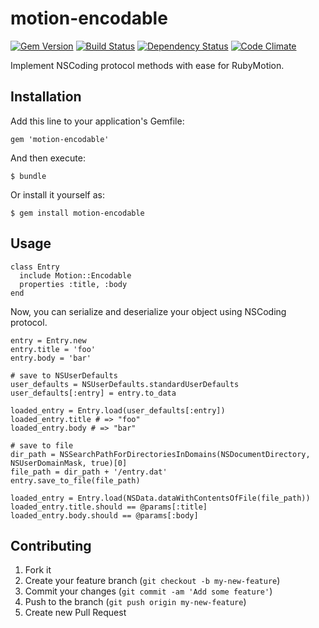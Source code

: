 # motion-encodable

[![Gem Version](https://badge.fury.io/rb/motion-encodable.png)](http://badge.fury.io/rb/motion-encodable)
[![Build Status](https://travis-ci.org/satococoa/motion-encodable.png?branch=master)](https://travis-ci.org/satococoa/motion-encodable)
[![Dependency Status](https://gemnasium.com/satococoa/motion-encodable.png)](https://gemnasium.com/satococoa/motion-encodable)
[![Code Climate](https://codeclimate.com/github/satococoa/motion-encodable.png)](https://codeclimate.com/github/satococoa/motion-encodable)

Implement NSCoding protocol methods with ease for RubyMotion.

## Installation

Add this line to your application's Gemfile:

    gem 'motion-encodable'

And then execute:

    $ bundle

Or install it yourself as:

    $ gem install motion-encodable

## Usage

```
class Entry
  include Motion::Encodable
  properties :title, :body
end
```

Now, you can serialize and deserialize your object using NSCoding protocol.

```
entry = Entry.new
entry.title = 'foo'
entry.body = 'bar'

# save to NSUserDefaults
user_defaults = NSUserDefaults.standardUserDefaults
user_defaults[:entry] = entry.to_data

loaded_entry = Entry.load(user_defaults[:entry])
loaded_entry.title # => "foo"
loaded_entry.body # => "bar"

# save to file
dir_path = NSSearchPathForDirectoriesInDomains(NSDocumentDirectory, NSUserDomainMask, true)[0]
file_path = dir_path + '/entry.dat'
entry.save_to_file(file_path)

loaded_entry = Entry.load(NSData.dataWithContentsOfFile(file_path))
loaded_entry.title.should == @params[:title]
loaded_entry.body.should == @params[:body]
```

## Contributing

1. Fork it
2. Create your feature branch (`git checkout -b my-new-feature`)
3. Commit your changes (`git commit -am 'Add some feature'`)
4. Push to the branch (`git push origin my-new-feature`)
5. Create new Pull Request
